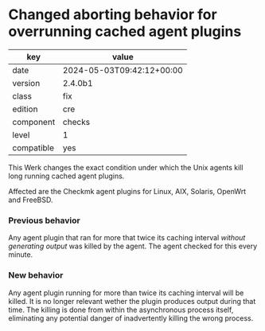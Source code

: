 [//]: # (werk v2)
# Changed aborting behavior for overrunning cached agent plugins

key        | value
---------- | ---
date       | 2024-05-03T09:42:12+00:00
version    | 2.4.0b1
class      | fix
edition    | cre
component  | checks
level      | 1
compatible | yes

This Werk changes the exact condition under which the Unix agents kill long running cached agent plugins.

Affected are the Checkmk agent plugins for Linux, AIX, Solaris, OpenWrt and FreeBSD.

### Previous behavior

Any agent plugin that ran for more that twice its caching interval _without generating output_ was killed by the agent. The agent checked for this every minute.

### New behavior

Any agent plugin running for more than twice its caching interval will be killed.
It is no longer relevant wether the plugin produces output during that time.
The killing is done from within the asynchronous process itself, eliminating any potential danger of inadvertently killing the wrong process.

